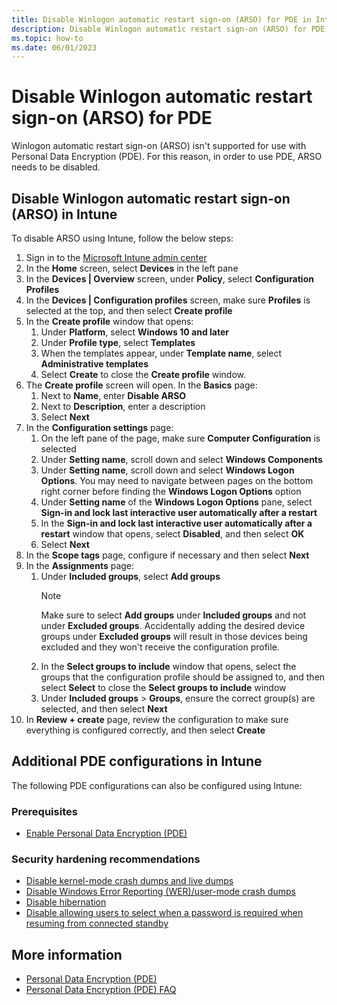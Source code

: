 ```yaml
---
title: Disable Winlogon automatic restart sign-on (ARSO) for PDE in Intune
description: Disable Winlogon automatic restart sign-on (ARSO) for PDE in Intune
ms.topic: how-to
ms.date: 06/01/2023
---
```


# Disable Winlogon automatic restart sign-on (ARSO) for PDE

Winlogon automatic restart sign-on (ARSO) isn't supported for use with Personal Data Encryption (PDE). For this reason, in order to use PDE, ARSO needs to be disabled.

## Disable Winlogon automatic restart sign-on (ARSO) in Intune

To disable ARSO using Intune, follow the below steps:

1. Sign in to the [Microsoft Intune admin center](https://go.microsoft.com/fwlink/?linkid=2109431)
1. In the **Home** screen, select **Devices** in the left pane
1. In the **Devices | Overview** screen, under **Policy**, select **Configuration Profiles**
1. In the **Devices | Configuration profiles** screen, make sure **Profiles** is selected at the top, and then select **Create profile**
1. In the **Create profile** window that opens:
   1. Under **Platform**, select **Windows 10 and later**
   1. Under **Profile type**, select **Templates**
   1. When the templates appear, under **Template name**, select **Administrative templates**
   1. Select **Create** to close the **Create profile** window.
1. The **Create profile** screen will open. In the **Basics** page:
   1. Next to **Name**, enter **Disable ARSO**
   1. Next to **Description**, enter a description
   1. Select **Next**
1. In the **Configuration settings** page:
   1. On the left pane of the page, make sure **Computer Configuration** is selected
   1. Under **Setting name**, scroll down and select **Windows Components**
   1. Under **Setting name**, scroll down and select **Windows Logon Options**. You may need to navigate between pages on the bottom right corner before finding the **Windows Logon Options** option
   1. Under **Setting name** of the **Windows Logon Options** pane, select **Sign-in and lock last interactive user automatically after a restart**
   1. In the **Sign-in and lock last interactive user automatically after a restart** window that opens, select **Disabled**, and then select **OK**
   1. Select **Next**
1. In the **Scope tags** page, configure if necessary and then select **Next**
1. In the **Assignments** page:
   1. Under **Included groups**, select **Add groups**
        > [!NOTE]
        > Make sure to select **Add groups** under **Included groups** and not under **Excluded groups**. Accidentally adding the desired device groups under **Excluded groups** will result in those devices being excluded and they won't receive the configuration profile.
   1. In the **Select groups to include** window that opens, select the groups that the configuration profile should be assigned to, and then select **Select** to close the **Select groups to include** window
   1. Under **Included groups** > **Groups**, ensure the correct group(s) are selected, and then select **Next**
1. In **Review + create** page, review the configuration to make sure everything is configured correctly, and then select **Create**

## Additional PDE configurations in Intune

The following PDE configurations can also be configured using Intune:

### Prerequisites

- [Enable Personal Data Encryption (PDE)](intune-enable-pde.md)

### Security hardening recommendations

- [Disable kernel-mode crash dumps and live dumps](intune-disable-memory-dumps.md)
- [Disable Windows Error Reporting (WER)/user-mode crash dumps](intune-disable-wer.md)
- [Disable hibernation](intune-disable-hibernation.md)
- [Disable allowing users to select when a password is required when resuming from connected standby](intune-disable-password-connected-standby.md)

## More information

- [Personal Data Encryption (PDE)](overview-pde.md)
- [Personal Data Encryption (PDE) FAQ](faq-pde.yml)
